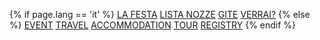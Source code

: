 {% if page.lang == 'it' %}
<a href="/en/" id="english" class="flag"></a>
<a id="nav_1" href="#lafesta">LA FESTA</a>
<a id="nav_2" href="#lista_nozze">LISTA NOZZE</a>
<a id="nav_3" href="#gite">GITE</a>
<a id="nav_4" href="#verrai">VERRAI?</a>
{% else %}
<a href="/it/" id="italian" class="flag"></a>
<a id="nav_1" class="nav_link" href="#event">EVENT</a>
<a id="nav_2" href="#travel">TRAVEL</a>
<a id="nav_3" href="#accomodation">ACCOMMODATION</a>
<a id="nav_4" href="#tour">TOUR</a>
<a id="nav_5" href="#registry">REGISTRY</a>
{% endif %}
